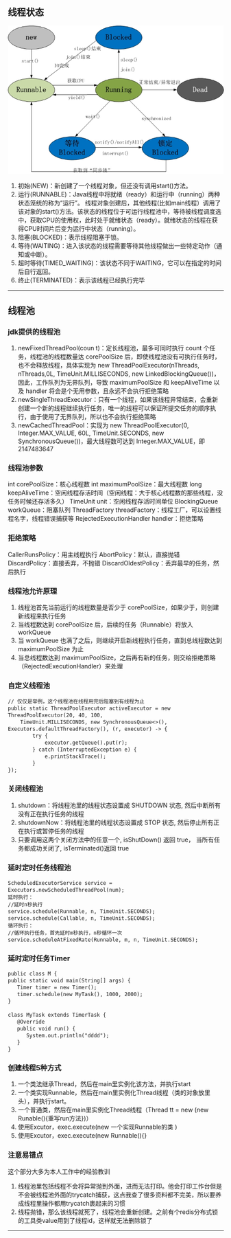 ## 线程状态
![](../resources/threadstatus.jpg)
1. 初始(NEW)：新创建了一个线程对象，但还没有调用start()方法。
2. 运行(RUNNABLE)：Java线程中将就绪（ready）和运行中（running）两种状态笼统的称为“运行”。
   线程对象创建后，其他线程(比如main线程）调用了该对象的start()方法。该状态的线程位于可运行线程池中，等待被线程调度选中，获取CPU的使用权，此时处于就绪状态（ready）。就绪状态的线程在获得CPU时间片后变为运行中状态（running）。
3. 阻塞(BLOCKED)：表示线程阻塞于锁。
4. 等待(WAITING)：进入该状态的线程需要等待其他线程做出一些特定动作（通知或中断）。
5. 超时等待(TIMED_WAITING)：该状态不同于WAITING，它可以在指定的时间后自行返回。
6. 终止(TERMINATED)：表示该线程已经执行完毕

---

## 线程池
### jdk提供的线程池
1. newFixedThreadPool(coun t)：定长线程池，最多可同时执行 count 个任务，线程池的线程数量达 corePoolSize 后，即使线程池没有可执行任务时，也不会释放线程，具体实现为 new ThreadPoolExecutor(nThreads, nThreads,0L, TimeUnit.MILLISECONDS, new LinkedBlockingQueue())，因此，工作队列为无界队列，导致 maximumPoolSize 和 keepAliveTime 以及 handler 将会是个无用参数，且永远不会执行拒绝策略
2. newSingleThreadExecutor：只有一个线程，如果该线程异常结束，会重新创建一个新的线程继续执行任务，唯一的线程可以保证所提交任务的顺序执行，由于使用了无界队列，所以也不会执行拒绝策略
3. newCachedThreadPool：实现为 new ThreadPoolExecutor(0, Integer.MAX_VALUE, 60L, TimeUnit.SECONDS, new SynchronousQueue())，最大线程数可达到 Integer.MAX_VALUE，即 2147483647

### 线程池参数
int corePoolSize：核心线程数
int maximumPoolSize：最大线程数
long keepAliveTime：空闲线程存活时间（空闲线程：大于核心线程数的那些线程，没任务时候还存活多久）
TimeUnit unit：空闲线程存活时间单位
BlockingQueue<Runnable> workQueue：阻塞队列
ThreadFactory threadFactory：线程工厂，可以设置线程名字，线程错误捕获等
RejectedExecutionHandler handler：拒绝策略

### 拒绝策略
CallerRunsPolicy：用主线程执行
AbortPolicy：默认，直接抛错
DiscardPolicy：直接丢弃，不抛错
DiscardOldestPolicy：丢弃最早的任务，然后执行

### 线程池允许原理
1. 线程池首先当前运行的线程数量是否少于 corePoolSize，如果少于，则创建新线程来执行任务
2. 当线程数达到 corePoolSize 后，后续的任务（Runnable）将放入 workQueue
3. 当 workQueue 也满了之后，则继续开启新线程执行任务，直到总线程数达到 maximumPoolSize 为止
4. 当总线程数达到 maximumPoolSize，之后再有新的任务，则交给拒绝策略（RejectedExecutionHandler）来处理

### 自定义线程池
```
// 仅仅是举例，这个线程池在线程用完后阻塞到有线程为止
public static ThreadPoolExecutor activeExecutor = new ThreadPoolExecutor(20, 40, 100,
    TimeUnit.MILLISECONDS, new SynchronousQueue<>(), Executors.defaultThreadFactory(), (r, executor) -> {
        try {
            executor.getQueue().put(r);
        } catch (InterruptedException e) {
            e.printStackTrace();
        }
});
```

### 关闭线程池
1. shutdown：将线程池里的线程状态设置成 SHUTDOWN 状态, 然后中断所有没有正在执行任务的线程
2. shutdownNow：将线程池里的线程状态设置成 STOP 状态, 然后停止所有正在执行或暂停任务的线程
3. 只要调用这两个关闭方法中的任意一个, isShutDown() 返回 true， 当所有任务都成功关闭了, isTerminated()返回 true

### 延时定时任务线程池
```
ScheduledExecutorService service = Executors.newScheduledThreadPool(num);
延时执行：
//延时n秒执行
service.schedule(Runnable, n, TimeUnit.SECONDS);
service.schedule(Callable, n, TimeUnit.SECONDS);
循环执行：
//循环执行任务，首先延时m秒执行，n秒循环一次
service.scheduleAtFixedRate(Runnable, m, n, TimeUnit.SECONDS);
```

### 延时定时任务Timer
```
public class M {
public static void main(String[] args) {
   Timer timer = new Timer();
   timer.schedule(new MyTask(), 1000, 2000);
}

class MyTask extends TimerTask {
   @Override
   public void run() {
      System.out.println("dddd");
   }
}
```

### 创建线程5种方式
1. 一个类法继承Thread，然后在main里实例化该方法，并执行start
2. 一个类实现Runnable，然后在main里实例化Thread线程（类的对象放里头），并执行start。
3. 一个普通类，然后在main里实例化Thread线程（Thread tt = new (new Runable(){重写run方法})）
4. 使用Excutor，exec.execute(new 一个实现Runnable的类 )
5. 使用Excutor，exec.execute(new Runnable(){} 

### 注意易错点
这个部分大多为本人工作中的经验教训
1. 线程池里包括线程不会将异常抛到外面，进而无法打印。他会打印工作台但是不会被线程池外面的trycatch捕获，这点我查了很多资料都不完美，所以要养成线程里操作都用trycatch裹起来的习惯
2. 线程抛错，那么该线程就死了，线程池会重新创建。之前有个redis分布式锁的工具类value用到了线程id，这样就无法删除锁了

---

## 